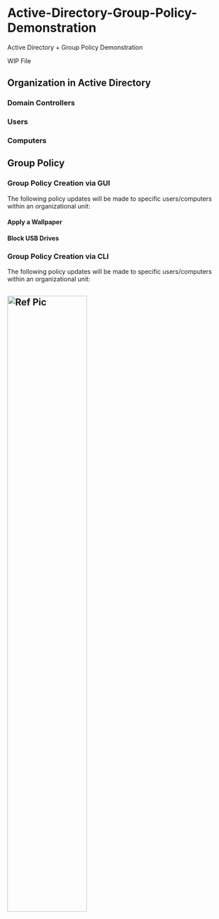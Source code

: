 # Active-Directory-Group-Policy-Demonstration
Active Directory + Group Policy Demonstration

WIP File

<h2>Organization in Active Directory</h2>

<h3>Domain Controllers</h3>

<h3>Users</h3>

<h3>Computers</h3>


<h2>Group Policy</h2>

<h3>Group Policy Creation via GUI</h3>

<p>The following policy updates will be made to specific users/computers within an organizational unit: </p>

<h4>Apply a Wallpaper</h4>
<h4>Block USB Drives</h4>
<h4></h4>
<h4></h4>


<h3>Group Policy Creation via CLI</h3>

<p>The following policy updates will be made to specific users/computers within an organizational unit: </p>

<h4></h4>
<h4></h4>
<h4></h4>
<h4></h4>


<h2></h2>

## <img src="" height="60%" width="60%" alt="Ref Pic"/>
